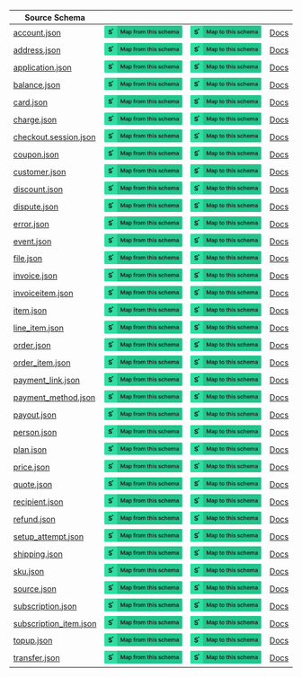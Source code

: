 | Source Schema                                                                                                              |                                                                                                                                                                                                                                                                                                             |                                                                                                                                                                                                                                                                                                       |                                                        |
| -------------------------------------------------------------------------------------------------------------------------- | ----------------------------------------------------------------------------------------------------------------------------------------------------------------------------------------------------------------------------------------------------------------------------------------------------------- | ----------------------------------------------------------------------------------------------------------------------------------------------------------------------------------------------------------------------------------------------------------------------------------------------------- | ------------------------------------------------------ |
| [account.json](https://raw.githubusercontent.com/Stedi/registry/main/schemas/stripe/v112/account.json)                     | [![Map from this schema](/images/MapFromThisSchema.svg)](https://stedi.com/app/mappings/import?name=Mapping%20from%20Stripe's%20account%20schema&referrer=registry-repo&source_json_schema=https://raw.githubusercontent.com/Stedi/registry/main/schemas/stripe/v112/account.json)                     | [![Map to this schema](/images/MapToThisSchema.svg)](https://stedi.com/app/mappings/import?name=Mapping%20to%20Stripe's%20account%20schema&referrer=registry-repo&target_json_schema=https://raw.githubusercontent.com/Stedi/registry/main/schemas/stripe/v112/account.json)                     | [Docs](https://stripe.com/docs/api/accounts)           |
| [address.json](https://raw.githubusercontent.com/Stedi/registry/main/schemas/stripe/v112/address.json)                     | [![Map from this schema](/images/MapFromThisSchema.svg)](https://stedi.com/app/mappings/import?name=Mapping%20from%20Stripe's%20address%20schema&referrer=registry-repo&source_json_schema=https://raw.githubusercontent.com/Stedi/registry/main/schemas/stripe/v112/address.json)                     | [![Map to this schema](/images/MapToThisSchema.svg)](https://stedi.com/app/mappings/import?name=Mapping%20to%20Stripe's%20address%20schema&referrer=registry-repo&target_json_schema=https://raw.githubusercontent.com/Stedi/registry/main/schemas/stripe/v112/address.json)                     | [Docs](https://stripe.com/docs/api/addresss)           |
| [application.json](https://raw.githubusercontent.com/Stedi/registry/main/schemas/stripe/v112/application.json)             | [![Map from this schema](/images/MapFromThisSchema.svg)](https://stedi.com/app/mappings/import?name=Mapping%20from%20Stripe's%20application%20schema&referrer=registry-repo&source_json_schema=https://raw.githubusercontent.com/Stedi/registry/main/schemas/stripe/v112/application.json)             | [![Map to this schema](/images/MapToThisSchema.svg)](https://stedi.com/app/mappings/import?name=Mapping%20to%20Stripe's%20application%20schema&referrer=registry-repo&target_json_schema=https://raw.githubusercontent.com/Stedi/registry/main/schemas/stripe/v112/application.json)             | [Docs](https://stripe.com/docs/api/applications)       |
| [balance.json](https://raw.githubusercontent.com/Stedi/registry/main/schemas/stripe/v112/balance.json)                     | [![Map from this schema](/images/MapFromThisSchema.svg)](https://stedi.com/app/mappings/import?name=Mapping%20from%20Stripe's%20balance%20schema&referrer=registry-repo&source_json_schema=https://raw.githubusercontent.com/Stedi/registry/main/schemas/stripe/v112/balance.json)                     | [![Map to this schema](/images/MapToThisSchema.svg)](https://stedi.com/app/mappings/import?name=Mapping%20to%20Stripe's%20balance%20schema&referrer=registry-repo&target_json_schema=https://raw.githubusercontent.com/Stedi/registry/main/schemas/stripe/v112/balance.json)                     | [Docs](https://stripe.com/docs/api/balances)           |
| [card.json](https://raw.githubusercontent.com/Stedi/registry/main/schemas/stripe/v112/card.json)                           | [![Map from this schema](/images/MapFromThisSchema.svg)](https://stedi.com/app/mappings/import?name=Mapping%20from%20Stripe's%20card%20schema&referrer=registry-repo&source_json_schema=https://raw.githubusercontent.com/Stedi/registry/main/schemas/stripe/v112/card.json)                           | [![Map to this schema](/images/MapToThisSchema.svg)](https://stedi.com/app/mappings/import?name=Mapping%20to%20Stripe's%20card%20schema&referrer=registry-repo&target_json_schema=https://raw.githubusercontent.com/Stedi/registry/main/schemas/stripe/v112/card.json)                           | [Docs](https://stripe.com/docs/api/cards)              |
| [charge.json](https://raw.githubusercontent.com/Stedi/registry/main/schemas/stripe/v112/charge.json)                       | [![Map from this schema](/images/MapFromThisSchema.svg)](https://stedi.com/app/mappings/import?name=Mapping%20from%20Stripe's%20charge%20schema&referrer=registry-repo&source_json_schema=https://raw.githubusercontent.com/Stedi/registry/main/schemas/stripe/v112/charge.json)                       | [![Map to this schema](/images/MapToThisSchema.svg)](https://stedi.com/app/mappings/import?name=Mapping%20to%20Stripe's%20charge%20schema&referrer=registry-repo&target_json_schema=https://raw.githubusercontent.com/Stedi/registry/main/schemas/stripe/v112/charge.json)                       | [Docs](https://stripe.com/docs/api/charges)            |
| [checkout.session.json](https://raw.githubusercontent.com/Stedi/registry/main/schemas/stripe/v112/checkout.session.json)   | [![Map from this schema](/images/MapFromThisSchema.svg)](https://stedi.com/app/mappings/import?name=Mapping%20from%20Stripe's%20checkout.session%20schema&referrer=registry-repo&source_json_schema=https://raw.githubusercontent.com/Stedi/registry/main/schemas/stripe/v112/checkout.session.json)   | [![Map to this schema](/images/MapToThisSchema.svg)](https://stedi.com/app/mappings/import?name=Mapping%20to%20Stripe's%20checkout.session%20schema&referrer=registry-repo&target_json_schema=https://raw.githubusercontent.com/Stedi/registry/main/schemas/stripe/v112/checkout.session.json)   | [Docs](https://stripe.com/docs/api/checkout.sessions)  |
| [coupon.json](https://raw.githubusercontent.com/Stedi/registry/main/schemas/stripe/v112/coupon.json)                       | [![Map from this schema](/images/MapFromThisSchema.svg)](https://stedi.com/app/mappings/import?name=Mapping%20from%20Stripe's%20coupon%20schema&referrer=registry-repo&source_json_schema=https://raw.githubusercontent.com/Stedi/registry/main/schemas/stripe/v112/coupon.json)                       | [![Map to this schema](/images/MapToThisSchema.svg)](https://stedi.com/app/mappings/import?name=Mapping%20to%20Stripe's%20coupon%20schema&referrer=registry-repo&target_json_schema=https://raw.githubusercontent.com/Stedi/registry/main/schemas/stripe/v112/coupon.json)                       | [Docs](https://stripe.com/docs/api/coupons)            |
| [customer.json](https://raw.githubusercontent.com/Stedi/registry/main/schemas/stripe/v112/customer.json)                   | [![Map from this schema](/images/MapFromThisSchema.svg)](https://stedi.com/app/mappings/import?name=Mapping%20from%20Stripe's%20customer%20schema&referrer=registry-repo&source_json_schema=https://raw.githubusercontent.com/Stedi/registry/main/schemas/stripe/v112/customer.json)                   | [![Map to this schema](/images/MapToThisSchema.svg)](https://stedi.com/app/mappings/import?name=Mapping%20to%20Stripe's%20customer%20schema&referrer=registry-repo&target_json_schema=https://raw.githubusercontent.com/Stedi/registry/main/schemas/stripe/v112/customer.json)                   | [Docs](https://stripe.com/docs/api/customers)          |
| [discount.json](https://raw.githubusercontent.com/Stedi/registry/main/schemas/stripe/v112/discount.json)                   | [![Map from this schema](/images/MapFromThisSchema.svg)](https://stedi.com/app/mappings/import?name=Mapping%20from%20Stripe's%20discount%20schema&referrer=registry-repo&source_json_schema=https://raw.githubusercontent.com/Stedi/registry/main/schemas/stripe/v112/discount.json)                   | [![Map to this schema](/images/MapToThisSchema.svg)](https://stedi.com/app/mappings/import?name=Mapping%20to%20Stripe's%20discount%20schema&referrer=registry-repo&target_json_schema=https://raw.githubusercontent.com/Stedi/registry/main/schemas/stripe/v112/discount.json)                   | [Docs](https://stripe.com/docs/api/discounts)          |
| [dispute.json](https://raw.githubusercontent.com/Stedi/registry/main/schemas/stripe/v112/dispute.json)                     | [![Map from this schema](/images/MapFromThisSchema.svg)](https://stedi.com/app/mappings/import?name=Mapping%20from%20Stripe's%20dispute%20schema&referrer=registry-repo&source_json_schema=https://raw.githubusercontent.com/Stedi/registry/main/schemas/stripe/v112/dispute.json)                     | [![Map to this schema](/images/MapToThisSchema.svg)](https://stedi.com/app/mappings/import?name=Mapping%20to%20Stripe's%20dispute%20schema&referrer=registry-repo&target_json_schema=https://raw.githubusercontent.com/Stedi/registry/main/schemas/stripe/v112/dispute.json)                     | [Docs](https://stripe.com/docs/api/disputes)           |
| [error.json](https://raw.githubusercontent.com/Stedi/registry/main/schemas/stripe/v112/error.json)                         | [![Map from this schema](/images/MapFromThisSchema.svg)](https://stedi.com/app/mappings/import?name=Mapping%20from%20Stripe's%20error%20schema&referrer=registry-repo&source_json_schema=https://raw.githubusercontent.com/Stedi/registry/main/schemas/stripe/v112/error.json)                         | [![Map to this schema](/images/MapToThisSchema.svg)](https://stedi.com/app/mappings/import?name=Mapping%20to%20Stripe's%20error%20schema&referrer=registry-repo&target_json_schema=https://raw.githubusercontent.com/Stedi/registry/main/schemas/stripe/v112/error.json)                         | [Docs](https://stripe.com/docs/api/errors)             |
| [event.json](https://raw.githubusercontent.com/Stedi/registry/main/schemas/stripe/v112/event.json)                         | [![Map from this schema](/images/MapFromThisSchema.svg)](https://stedi.com/app/mappings/import?name=Mapping%20from%20Stripe's%20event%20schema&referrer=registry-repo&source_json_schema=https://raw.githubusercontent.com/Stedi/registry/main/schemas/stripe/v112/event.json)                         | [![Map to this schema](/images/MapToThisSchema.svg)](https://stedi.com/app/mappings/import?name=Mapping%20to%20Stripe's%20event%20schema&referrer=registry-repo&target_json_schema=https://raw.githubusercontent.com/Stedi/registry/main/schemas/stripe/v112/event.json)                         | [Docs](https://stripe.com/docs/api/events)             |
| [file.json](https://raw.githubusercontent.com/Stedi/registry/main/schemas/stripe/v112/file.json)                           | [![Map from this schema](/images/MapFromThisSchema.svg)](https://stedi.com/app/mappings/import?name=Mapping%20from%20Stripe's%20file%20schema&referrer=registry-repo&source_json_schema=https://raw.githubusercontent.com/Stedi/registry/main/schemas/stripe/v112/file.json)                           | [![Map to this schema](/images/MapToThisSchema.svg)](https://stedi.com/app/mappings/import?name=Mapping%20to%20Stripe's%20file%20schema&referrer=registry-repo&target_json_schema=https://raw.githubusercontent.com/Stedi/registry/main/schemas/stripe/v112/file.json)                           | [Docs](https://stripe.com/docs/api/files)              |
| [invoice.json](https://raw.githubusercontent.com/Stedi/registry/main/schemas/stripe/v112/invoice.json)                     | [![Map from this schema](/images/MapFromThisSchema.svg)](https://stedi.com/app/mappings/import?name=Mapping%20from%20Stripe's%20invoice%20schema&referrer=registry-repo&source_json_schema=https://raw.githubusercontent.com/Stedi/registry/main/schemas/stripe/v112/invoice.json)                     | [![Map to this schema](/images/MapToThisSchema.svg)](https://stedi.com/app/mappings/import?name=Mapping%20to%20Stripe's%20invoice%20schema&referrer=registry-repo&target_json_schema=https://raw.githubusercontent.com/Stedi/registry/main/schemas/stripe/v112/invoice.json)                     | [Docs](https://stripe.com/docs/api/invoices)           |
| [invoiceitem.json](https://raw.githubusercontent.com/Stedi/registry/main/schemas/stripe/v112/invoiceitem.json)             | [![Map from this schema](/images/MapFromThisSchema.svg)](https://stedi.com/app/mappings/import?name=Mapping%20from%20Stripe's%20invoiceitem%20schema&referrer=registry-repo&source_json_schema=https://raw.githubusercontent.com/Stedi/registry/main/schemas/stripe/v112/invoiceitem.json)             | [![Map to this schema](/images/MapToThisSchema.svg)](https://stedi.com/app/mappings/import?name=Mapping%20to%20Stripe's%20invoiceitem%20schema&referrer=registry-repo&target_json_schema=https://raw.githubusercontent.com/Stedi/registry/main/schemas/stripe/v112/invoiceitem.json)             | [Docs](https://stripe.com/docs/api/invoiceitems)       |
| [item.json](https://raw.githubusercontent.com/Stedi/registry/main/schemas/stripe/v112/item.json)                           | [![Map from this schema](/images/MapFromThisSchema.svg)](https://stedi.com/app/mappings/import?name=Mapping%20from%20Stripe's%20item%20schema&referrer=registry-repo&source_json_schema=https://raw.githubusercontent.com/Stedi/registry/main/schemas/stripe/v112/item.json)                           | [![Map to this schema](/images/MapToThisSchema.svg)](https://stedi.com/app/mappings/import?name=Mapping%20to%20Stripe's%20item%20schema&referrer=registry-repo&target_json_schema=https://raw.githubusercontent.com/Stedi/registry/main/schemas/stripe/v112/item.json)                           | [Docs](https://stripe.com/docs/api/items)              |
| [line_item.json](https://raw.githubusercontent.com/Stedi/registry/main/schemas/stripe/v112/line_item.json)                 | [![Map from this schema](/images/MapFromThisSchema.svg)](https://stedi.com/app/mappings/import?name=Mapping%20from%20Stripe's%20line_item%20schema&referrer=registry-repo&source_json_schema=https://raw.githubusercontent.com/Stedi/registry/main/schemas/stripe/v112/line_item.json)                 | [![Map to this schema](/images/MapToThisSchema.svg)](https://stedi.com/app/mappings/import?name=Mapping%20to%20Stripe's%20line_item%20schema&referrer=registry-repo&target_json_schema=https://raw.githubusercontent.com/Stedi/registry/main/schemas/stripe/v112/line_item.json)                 | [Docs](https://stripe.com/docs/api/line_items)         |
| [order.json](https://raw.githubusercontent.com/Stedi/registry/main/schemas/stripe/v112/order.json)                         | [![Map from this schema](/images/MapFromThisSchema.svg)](https://stedi.com/app/mappings/import?name=Mapping%20from%20Stripe's%20order%20schema&referrer=registry-repo&source_json_schema=https://raw.githubusercontent.com/Stedi/registry/main/schemas/stripe/v112/order.json)                         | [![Map to this schema](/images/MapToThisSchema.svg)](https://stedi.com/app/mappings/import?name=Mapping%20to%20Stripe's%20order%20schema&referrer=registry-repo&target_json_schema=https://raw.githubusercontent.com/Stedi/registry/main/schemas/stripe/v112/order.json)                         | [Docs](https://stripe.com/docs/api/orders)             |
| [order_item.json](https://raw.githubusercontent.com/Stedi/registry/main/schemas/stripe/v112/order_item.json)               | [![Map from this schema](/images/MapFromThisSchema.svg)](https://stedi.com/app/mappings/import?name=Mapping%20from%20Stripe's%20order_item%20schema&referrer=registry-repo&source_json_schema=https://raw.githubusercontent.com/Stedi/registry/main/schemas/stripe/v112/order_item.json)               | [![Map to this schema](/images/MapToThisSchema.svg)](https://stedi.com/app/mappings/import?name=Mapping%20to%20Stripe's%20order_item%20schema&referrer=registry-repo&target_json_schema=https://raw.githubusercontent.com/Stedi/registry/main/schemas/stripe/v112/order_item.json)               | [Docs](https://stripe.com/docs/api/order_items)        |
| [payment_link.json](https://raw.githubusercontent.com/Stedi/registry/main/schemas/stripe/v112/payment_link.json)           | [![Map from this schema](/images/MapFromThisSchema.svg)](https://stedi.com/app/mappings/import?name=Mapping%20from%20Stripe's%20payment_link%20schema&referrer=registry-repo&source_json_schema=https://raw.githubusercontent.com/Stedi/registry/main/schemas/stripe/v112/payment_link.json)           | [![Map to this schema](/images/MapToThisSchema.svg)](https://stedi.com/app/mappings/import?name=Mapping%20to%20Stripe's%20payment_link%20schema&referrer=registry-repo&target_json_schema=https://raw.githubusercontent.com/Stedi/registry/main/schemas/stripe/v112/payment_link.json)           | [Docs](https://stripe.com/docs/api/payment_links)      |
| [payment_method.json](https://raw.githubusercontent.com/Stedi/registry/main/schemas/stripe/v112/payment_method.json)       | [![Map from this schema](/images/MapFromThisSchema.svg)](https://stedi.com/app/mappings/import?name=Mapping%20from%20Stripe's%20payment_method%20schema&referrer=registry-repo&source_json_schema=https://raw.githubusercontent.com/Stedi/registry/main/schemas/stripe/v112/payment_method.json)       | [![Map to this schema](/images/MapToThisSchema.svg)](https://stedi.com/app/mappings/import?name=Mapping%20to%20Stripe's%20payment_method%20schema&referrer=registry-repo&target_json_schema=https://raw.githubusercontent.com/Stedi/registry/main/schemas/stripe/v112/payment_method.json)       | [Docs](https://stripe.com/docs/api/payment_methods)    |
| [payout.json](https://raw.githubusercontent.com/Stedi/registry/main/schemas/stripe/v112/payout.json)                       | [![Map from this schema](/images/MapFromThisSchema.svg)](https://stedi.com/app/mappings/import?name=Mapping%20from%20Stripe's%20payout%20schema&referrer=registry-repo&source_json_schema=https://raw.githubusercontent.com/Stedi/registry/main/schemas/stripe/v112/payout.json)                       | [![Map to this schema](/images/MapToThisSchema.svg)](https://stedi.com/app/mappings/import?name=Mapping%20to%20Stripe's%20payout%20schema&referrer=registry-repo&target_json_schema=https://raw.githubusercontent.com/Stedi/registry/main/schemas/stripe/v112/payout.json)                       | [Docs](https://stripe.com/docs/api/payouts)            |
| [person.json](https://raw.githubusercontent.com/Stedi/registry/main/schemas/stripe/v112/person.json)                       | [![Map from this schema](/images/MapFromThisSchema.svg)](https://stedi.com/app/mappings/import?name=Mapping%20from%20Stripe's%20person%20schema&referrer=registry-repo&source_json_schema=https://raw.githubusercontent.com/Stedi/registry/main/schemas/stripe/v112/person.json)                       | [![Map to this schema](/images/MapToThisSchema.svg)](https://stedi.com/app/mappings/import?name=Mapping%20to%20Stripe's%20person%20schema&referrer=registry-repo&target_json_schema=https://raw.githubusercontent.com/Stedi/registry/main/schemas/stripe/v112/person.json)                       | [Docs](https://stripe.com/docs/api/persons)            |
| [plan.json](https://raw.githubusercontent.com/Stedi/registry/main/schemas/stripe/v112/plan.json)                           | [![Map from this schema](/images/MapFromThisSchema.svg)](https://stedi.com/app/mappings/import?name=Mapping%20from%20Stripe's%20plan%20schema&referrer=registry-repo&source_json_schema=https://raw.githubusercontent.com/Stedi/registry/main/schemas/stripe/v112/plan.json)                           | [![Map to this schema](/images/MapToThisSchema.svg)](https://stedi.com/app/mappings/import?name=Mapping%20to%20Stripe's%20plan%20schema&referrer=registry-repo&target_json_schema=https://raw.githubusercontent.com/Stedi/registry/main/schemas/stripe/v112/plan.json)                           | [Docs](https://stripe.com/docs/api/plans)              |
| [price.json](https://raw.githubusercontent.com/Stedi/registry/main/schemas/stripe/v112/price.json)                         | [![Map from this schema](/images/MapFromThisSchema.svg)](https://stedi.com/app/mappings/import?name=Mapping%20from%20Stripe's%20price%20schema&referrer=registry-repo&source_json_schema=https://raw.githubusercontent.com/Stedi/registry/main/schemas/stripe/v112/price.json)                         | [![Map to this schema](/images/MapToThisSchema.svg)](https://stedi.com/app/mappings/import?name=Mapping%20to%20Stripe's%20price%20schema&referrer=registry-repo&target_json_schema=https://raw.githubusercontent.com/Stedi/registry/main/schemas/stripe/v112/price.json)                         | [Docs](https://stripe.com/docs/api/prices)             |
| [quote.json](https://raw.githubusercontent.com/Stedi/registry/main/schemas/stripe/v112/quote.json)                         | [![Map from this schema](/images/MapFromThisSchema.svg)](https://stedi.com/app/mappings/import?name=Mapping%20from%20Stripe's%20quote%20schema&referrer=registry-repo&source_json_schema=https://raw.githubusercontent.com/Stedi/registry/main/schemas/stripe/v112/quote.json)                         | [![Map to this schema](/images/MapToThisSchema.svg)](https://stedi.com/app/mappings/import?name=Mapping%20to%20Stripe's%20quote%20schema&referrer=registry-repo&target_json_schema=https://raw.githubusercontent.com/Stedi/registry/main/schemas/stripe/v112/quote.json)                         | [Docs](https://stripe.com/docs/api/quotes)             |
| [recipient.json](https://raw.githubusercontent.com/Stedi/registry/main/schemas/stripe/v112/recipient.json)                 | [![Map from this schema](/images/MapFromThisSchema.svg)](https://stedi.com/app/mappings/import?name=Mapping%20from%20Stripe's%20recipient%20schema&referrer=registry-repo&source_json_schema=https://raw.githubusercontent.com/Stedi/registry/main/schemas/stripe/v112/recipient.json)                 | [![Map to this schema](/images/MapToThisSchema.svg)](https://stedi.com/app/mappings/import?name=Mapping%20to%20Stripe's%20recipient%20schema&referrer=registry-repo&target_json_schema=https://raw.githubusercontent.com/Stedi/registry/main/schemas/stripe/v112/recipient.json)                 | [Docs](https://stripe.com/docs/api/recipients)         |
| [refund.json](https://raw.githubusercontent.com/Stedi/registry/main/schemas/stripe/v112/refund.json)                       | [![Map from this schema](/images/MapFromThisSchema.svg)](https://stedi.com/app/mappings/import?name=Mapping%20from%20Stripe's%20refund%20schema&referrer=registry-repo&source_json_schema=https://raw.githubusercontent.com/Stedi/registry/main/schemas/stripe/v112/refund.json)                       | [![Map to this schema](/images/MapToThisSchema.svg)](https://stedi.com/app/mappings/import?name=Mapping%20to%20Stripe's%20refund%20schema&referrer=registry-repo&target_json_schema=https://raw.githubusercontent.com/Stedi/registry/main/schemas/stripe/v112/refund.json)                       | [Docs](https://stripe.com/docs/api/refunds)            |
| [setup_attempt.json](https://raw.githubusercontent.com/Stedi/registry/main/schemas/stripe/v112/setup_attempt.json)         | [![Map from this schema](/images/MapFromThisSchema.svg)](https://stedi.com/app/mappings/import?name=Mapping%20from%20Stripe's%20setup_attempt%20schema&referrer=registry-repo&source_json_schema=https://raw.githubusercontent.com/Stedi/registry/main/schemas/stripe/v112/setup_attempt.json)         | [![Map to this schema](/images/MapToThisSchema.svg)](https://stedi.com/app/mappings/import?name=Mapping%20to%20Stripe's%20setup_attempt%20schema&referrer=registry-repo&target_json_schema=https://raw.githubusercontent.com/Stedi/registry/main/schemas/stripe/v112/setup_attempt.json)         | [Docs](https://stripe.com/docs/api/setup_attempts)     |
| [shipping.json](https://raw.githubusercontent.com/Stedi/registry/main/schemas/stripe/v112/shipping.json)                   | [![Map from this schema](/images/MapFromThisSchema.svg)](https://stedi.com/app/mappings/import?name=Mapping%20from%20Stripe's%20shipping%20schema&referrer=registry-repo&source_json_schema=https://raw.githubusercontent.com/Stedi/registry/main/schemas/stripe/v112/shipping.json)                   | [![Map to this schema](/images/MapToThisSchema.svg)](https://stedi.com/app/mappings/import?name=Mapping%20to%20Stripe's%20shipping%20schema&referrer=registry-repo&target_json_schema=https://raw.githubusercontent.com/Stedi/registry/main/schemas/stripe/v112/shipping.json)                   | [Docs](https://stripe.com/docs/api/shippings)          |
| [sku.json](https://raw.githubusercontent.com/Stedi/registry/main/schemas/stripe/v112/sku.json)                             | [![Map from this schema](/images/MapFromThisSchema.svg)](https://stedi.com/app/mappings/import?name=Mapping%20from%20Stripe's%20sku%20schema&referrer=registry-repo&source_json_schema=https://raw.githubusercontent.com/Stedi/registry/main/schemas/stripe/v112/sku.json)                             | [![Map to this schema](/images/MapToThisSchema.svg)](https://stedi.com/app/mappings/import?name=Mapping%20to%20Stripe's%20sku%20schema&referrer=registry-repo&target_json_schema=https://raw.githubusercontent.com/Stedi/registry/main/schemas/stripe/v112/sku.json)                             | [Docs](https://stripe.com/docs/api/skus)               |
| [source.json](https://raw.githubusercontent.com/Stedi/registry/main/schemas/stripe/v112/source.json)                       | [![Map from this schema](/images/MapFromThisSchema.svg)](https://stedi.com/app/mappings/import?name=Mapping%20from%20Stripe's%20source%20schema&referrer=registry-repo&source_json_schema=https://raw.githubusercontent.com/Stedi/registry/main/schemas/stripe/v112/source.json)                       | [![Map to this schema](/images/MapToThisSchema.svg)](https://stedi.com/app/mappings/import?name=Mapping%20to%20Stripe's%20source%20schema&referrer=registry-repo&target_json_schema=https://raw.githubusercontent.com/Stedi/registry/main/schemas/stripe/v112/source.json)                       | [Docs](https://stripe.com/docs/api/sources)            |
| [subscription.json](https://raw.githubusercontent.com/Stedi/registry/main/schemas/stripe/v112/subscription.json)           | [![Map from this schema](/images/MapFromThisSchema.svg)](https://stedi.com/app/mappings/import?name=Mapping%20from%20Stripe's%20subscription%20schema&referrer=registry-repo&source_json_schema=https://raw.githubusercontent.com/Stedi/registry/main/schemas/stripe/v112/subscription.json)           | [![Map to this schema](/images/MapToThisSchema.svg)](https://stedi.com/app/mappings/import?name=Mapping%20to%20Stripe's%20subscription%20schema&referrer=registry-repo&target_json_schema=https://raw.githubusercontent.com/Stedi/registry/main/schemas/stripe/v112/subscription.json)           | [Docs](https://stripe.com/docs/api/subscriptions)      |
| [subscription_item.json](https://raw.githubusercontent.com/Stedi/registry/main/schemas/stripe/v112/subscription_item.json) | [![Map from this schema](/images/MapFromThisSchema.svg)](https://stedi.com/app/mappings/import?name=Mapping%20from%20Stripe's%20subscription_item%20schema&referrer=registry-repo&source_json_schema=https://raw.githubusercontent.com/Stedi/registry/main/schemas/stripe/v112/subscription_item.json) | [![Map to this schema](/images/MapToThisSchema.svg)](https://stedi.com/app/mappings/import?name=Mapping%20to%20Stripe's%20subscription_item%20schema&referrer=registry-repo&target_json_schema=https://raw.githubusercontent.com/Stedi/registry/main/schemas/stripe/v112/subscription_item.json) | [Docs](https://stripe.com/docs/api/subscription_items) |
| [topup.json](https://raw.githubusercontent.com/Stedi/registry/main/schemas/stripe/v112/topup.json)                         | [![Map from this schema](/images/MapFromThisSchema.svg)](https://stedi.com/app/mappings/import?name=Mapping%20from%20Stripe's%20topup%20schema&referrer=registry-repo&source_json_schema=https://raw.githubusercontent.com/Stedi/registry/main/schemas/stripe/v112/topup.json)                         | [![Map to this schema](/images/MapToThisSchema.svg)](https://stedi.com/app/mappings/import?name=Mapping%20to%20Stripe's%20topup%20schema&referrer=registry-repo&target_json_schema=https://raw.githubusercontent.com/Stedi/registry/main/schemas/stripe/v112/topup.json)                         | [Docs](https://stripe.com/docs/api/topups)             |
| [transfer.json](https://raw.githubusercontent.com/Stedi/registry/main/schemas/stripe/v112/transfer.json)                   | [![Map from this schema](/images/MapFromThisSchema.svg)](https://stedi.com/app/mappings/import?name=Mapping%20from%20Stripe's%20transfer%20schema&referrer=registry-repo&source_json_schema=https://raw.githubusercontent.com/Stedi/registry/main/schemas/stripe/v112/transfer.json)                   | [![Map to this schema](/images/MapToThisSchema.svg)](https://stedi.com/app/mappings/import?name=Mapping%20to%20Stripe's%20transfer%20schema&referrer=registry-repo&target_json_schema=https://raw.githubusercontent.com/Stedi/registry/main/schemas/stripe/v112/transfer.json)                   | [Docs](https://stripe.com/docs/api/transfers)          |

